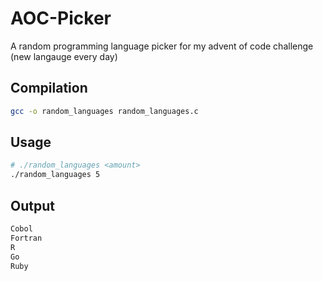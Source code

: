 # AOC-Picker
A random programming language picker for my advent of code challenge (new langauge every day)

## Compilation

```bash
gcc -o random_languages random_languages.c
```

## Usage
```bash
# ./random_languages <amount>
./random_languages 5
```

## Output
```bash
Cobol
Fortran
R
Go
Ruby
```